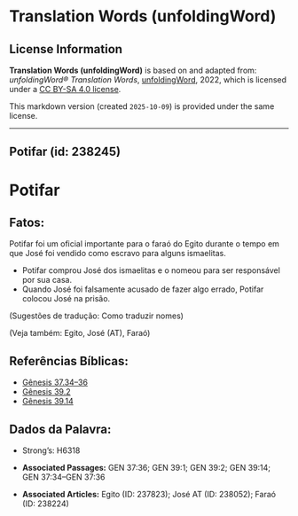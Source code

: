 # Translation Words (unfoldingWord)

## License Information

**Translation Words (unfoldingWord)** is based on and adapted from: _unfoldingWord® Translation Words_, [unfoldingWord](https://unfoldingword.org/utw), 2022, which is licensed under a [CC BY-SA 4.0 license](https://creativecommons.org/licenses/by-sa/4.0/legalcode.en).

This markdown version (created `2025-10-09`) is provided under the same license.



--------------------------------

## Potifar (id: 238245)

Potifar
=======

Fatos:
------

Potifar foi um oficial importante para o faraó do Egito durante o tempo em que José foi vendido como escravo para alguns ismaelitas.

* Potifar comprou José dos ismaelitas e o nomeou para ser responsável por sua casa.
* Quando José foi falsamente acusado de fazer algo errado, Potifar colocou José na prisão.

(Sugestões de tradução: Como traduzir nomes)

(Veja também: Egito, José (AT), Faraó)

Referências Bíblicas:
---------------------

* [Gênesis 37\.34–36](https://ref.ly/Gen37:34-Gen37:36)
* [Gênesis 39\.2](https://ref.ly/Gen39:2)
* [Gênesis 39\.14](https://ref.ly/Gen39:14)

Dados da Palavra:
-----------------

* Strong’s: H6318

* **Associated Passages:** GEN 37:36; GEN 39:1; GEN 39:2; GEN 39:14; GEN 37:34–GEN 37:36
* **Associated Articles:** Egito (ID: 237823); José AT (ID: 238052); Faraó (ID: 238224)

